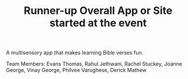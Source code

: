 ﻿---
title: Runner-up Overall App or Site started at the event
intro: Bible Blitz
---
A multisensory app that makes learning Bible verses fun.

Team Members: Evans Thomas, Rahul Jethwani, Rachel Stuckey, Joanne George, Vinay George, Philvee Varughese, Derick Mathew


